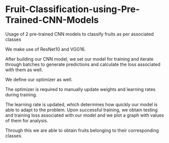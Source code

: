 # Fruit-Classification-using-Pre-Trained-CNN-Models
Usage of 2 pre-trained CNN models to classify fruits as per associated classes

We make use of ResNet10 and VGG16.

After building our CNN model, we set our model for training and iterate through batches to generate predictions and calculate the loss associated with them as well. 

We define our optimizer as well.

The optimizer is required to manually update weights and learning rates during training. 

The learning rate is updated, which determines how quickly our model is able to adapt to the problem. Upon successful training, we obtain testing and training loss associated with our model and we plot a graph with values of them for analysis.

Through this we are able to obtain fruits belonging to their corresponding classes.

